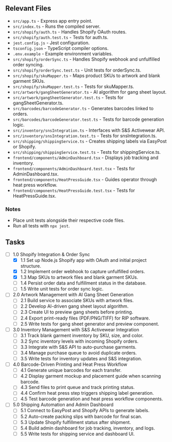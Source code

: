 ## Relevant Files
- `src/app.ts` - Express app entry point.
- `src/index.ts` - Runs the compiled server.
- `src/shopify/auth.ts` - Handles Shopify OAuth routes.
- `src/shopify/auth.test.ts` - Tests for auth.ts.
- `jest.config.js` - Jest configuration.
- `tsconfig.json` - TypeScript compiler options.
- `.env.example` - Example environment variables.
- `src/shopify/orderSync.ts` - Handles Shopify webhook and unfulfilled order syncing.
- `src/shopify/orderSync.test.ts` - Unit tests for orderSync.ts.
- `src/shopify/skuMapper.ts` - Maps product SKUs to artwork and blank garment SKUs.
- `src/shopify/skuMapper.test.ts` - Tests for skuMapper.ts.
- `src/artwork/gangSheetGenerator.ts` - AI algorithm for gang sheet layout.
- `src/artwork/gangSheetGenerator.test.ts` - Tests for gangSheetGenerator.ts.
- `src/barcodes/barcodeGenerator.ts` - Generates barcodes linked to orders.
- `src/barcodes/barcodeGenerator.test.ts` - Tests for barcode generation logic.
- `src/inventory/snsIntegration.ts` - Interfaces with S&S Activewear API.
- `src/inventory/snsIntegration.test.ts` - Tests for snsIntegration.ts.
- `src/shipping/shippingService.ts` - Creates shipping labels via EasyPost or Shopify.
- `src/shipping/shippingService.test.ts` - Tests for shippingService.ts.
- `frontend/components/AdminDashboard.tsx` - Displays job tracking and inventory.
- `frontend/components/AdminDashboard.test.tsx` - Tests for AdminDashboard.tsx.
- `frontend/components/HeatPressGuide.tsx` - Guides operator through heat press workflow.
- `frontend/components/HeatPressGuide.test.tsx` - Tests for HeatPressGuide.tsx.

### Notes
- Place unit tests alongside their respective code files.
- Run all tests with `npx jest`.

## Tasks
- [ ] 1.0 Shopify Integration & Order Sync
  - [x] 1.1 Set up Node.js Shopify app with OAuth and initial project structure.
  - [x] 1.2 Implement order webhook to capture unfulfilled orders.
  - [x] 1.3 Map SKUs to artwork files and blank garment SKUs.
  - [ ] 1.4 Persist order data and fulfillment status in the database.
  - [ ] 1.5 Write unit tests for order sync logic.
- [ ] 2.0 Artwork Management with AI Gang Sheet Generation
  - [ ] 2.1 Build service to associate SKUs with artwork files.
  - [ ] 2.2 Develop AI-driven gang sheet layout algorithm.
  - [ ] 2.3 Create UI to preview gang sheets before printing.
  - [ ] 2.4 Export print-ready files (PDF/PNG/TIFF) for RIP software.
  - [ ] 2.5 Write tests for gang sheet generator and preview component.
- [ ] 3.0 Inventory Management with S&S Activewear Integration
  - [ ] 3.1 Track blank garment inventory by SKU, size, and color.
  - [ ] 3.2 Sync inventory levels with incoming Shopify orders.
  - [ ] 3.3 Integrate with S&S API to auto-purchase garments.
  - [ ] 3.4 Manage purchase queue to avoid duplicate orders.
  - [ ] 3.5 Write tests for inventory updates and S&S integration.
- [ ] 4.0 Barcode-Driven Printing and Heat Press Workflow
  - [ ] 4.1 Generate unique barcodes for each transfer.
  - [ ] 4.2 Display garment mockup and placement guide when scanning barcode.
  - [ ] 4.3 Send files to print queue and track printing status.
  - [ ] 4.4 Confirm heat press step triggers shipping label generation.
  - [ ] 4.5 Test barcode generation and heat press workflow components.
- [ ] 5.0 Shipping Automation and Admin Dashboard
  - [ ] 5.1 Connect to EasyPost and Shopify APIs to generate labels.
  - [ ] 5.2 Auto-create packing slips with barcode for final scan.
  - [ ] 5.3 Update Shopify fulfillment status after shipment.
  - [ ] 5.4 Build admin dashboard for job tracking, inventory, and logs.
  - [ ] 5.5 Write tests for shipping service and dashboard UI.

